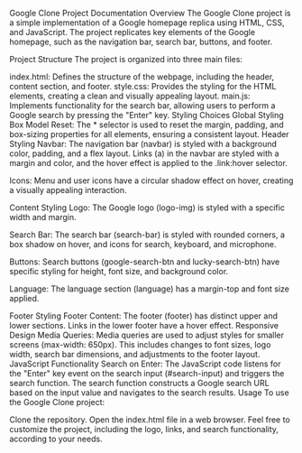 Google Clone Project Documentation
Overview
The Google Clone project is a simple implementation of a Google homepage replica using HTML, CSS, and JavaScript. The project replicates key elements of the Google homepage, such as the navigation bar, search bar, buttons, and footer.

Project Structure
The project is organized into three main files:

index.html: Defines the structure of the webpage, including the header, content section, and footer.
style.css: Provides the styling for the HTML elements, creating a clean and visually appealing layout.
main.js: Implements functionality for the search bar, allowing users to perform a Google search by pressing the "Enter" key.
Styling Choices
Global Styling
Box Model Reset: The * selector is used to reset the margin, padding, and box-sizing properties for all elements, ensuring a consistent layout.
Header Styling
Navbar: The navigation bar (navbar) is styled with a background color, padding, and a flex layout. Links (a) in the navbar are styled with a margin and color, and the hover effect is applied to the .link:hover selector.

Icons: Menu and user icons have a circular shadow effect on hover, creating a visually appealing interaction.

Content Styling
Logo: The Google logo (logo-img) is styled with a specific width and margin.

Search Bar: The search bar (search-bar) is styled with rounded corners, a box shadow on hover, and icons for search, keyboard, and microphone.

Buttons: Search buttons (google-search-btn and lucky-search-btn) have specific styling for height, font size, and background color.

Language: The language section (language) has a margin-top and font size applied.

Footer Styling
Footer Content: The footer (footer) has distinct upper and lower sections. Links in the lower footer have a hover effect.
Responsive Design
Media Queries: Media queries are used to adjust styles for smaller screens (max-width: 650px). This includes changes to font sizes, logo width, search bar dimensions, and adjustments to the footer layout.
JavaScript Functionality
Search on Enter: The JavaScript code listens for the "Enter" key event on the search input (#search-input) and triggers the search function. The search function constructs a Google search URL based on the input value and navigates to the search results.
Usage
To use the Google Clone project:

Clone the repository.
Open the index.html file in a web browser.
Feel free to customize the project, including the logo, links, and search functionality, according to your needs.
